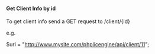 #### Get Client Info by id

To get client info send a GET request to /client/{id}

e.g.

$url = "http://www.mysite.com/phplicengine/api/client/11";


